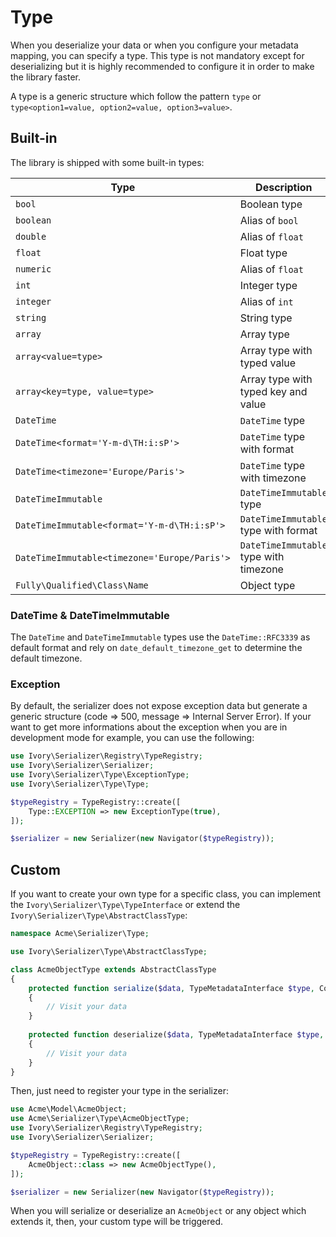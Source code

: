 # Type

When you deserialize your data or when you configure your metadata mapping, you can specify a type. This type is not 
mandatory except for deserializing but it is highly recommended to configure it in order to make the library faster.

A type is a generic structure which follow the pattern `type` or `type<option1=value, option2=value, option3=value>`.

## Built-in

The library is shipped with some built-in types:

| Type                                         | Description                            |
| -------------------------------------------- | -------------------------------------- |
| `bool`                                       | Boolean type                           |
| `boolean`                                    | Alias of `bool`                        |
| `double`                                     | Alias of `float`                       |
| `float`                                      | Float type                             |
| `numeric`                                    | Alias of `float`                       |
| `int`                                        | Integer type                           |
| `integer`                                    | Alias of `int`                         |
| `string`                                     | String type                            |
| `array`                                      | Array type                             |
| `array<value=type>`                          | Array type with typed value            |
| `array<key=type, value=type>`                | Array type with typed key and value    |
| `DateTime`                                   | `DateTime` type                        |
| `DateTime<format='Y-m-d\TH:i:sP'>`           | `DateTime` type with format            |
| `DateTime<timezone='Europe/Paris'>`          | `DateTime` type with timezone          |
| `DateTimeImmutable`                          | `DateTimeImmutable` type               |
| `DateTimeImmutable<format='Y-m-d\TH:i:sP'>`  | `DateTimeImmutable` type with format   |
| `DateTimeImmutable<timezone='Europe/Paris'>` | `DateTimeImmutable` type with timezone |
| `Fully\Qualified\Class\Name`                 | Object type                            |

### DateTime & DateTimeImmutable

The `DateTime` and `DateTimeImmutable` types use the `DateTime::RFC3339` as default format and rely on
`date_default_timezone_get` to determine the default timezone.

### Exception

By default, the serializer does not expose exception data but generate a generic structure (code => 500, message => 
Internal Server Error). If your want to get more informations about the exception when you are in development mode 
for example, you can use the following:

``` php
use Ivory\Serializer\Registry\TypeRegistry;
use Ivory\Serializer\Serializer;
use Ivory\Serializer\Type\ExceptionType;
use Ivory\Serializer\Type\Type;

$typeRegistry = TypeRegistry::create([
    Type::EXCEPTION => new ExceptionType(true), 
]);

$serializer = new Serializer(new Navigator($typeRegistry));
```

## Custom

If you want to create your own type for a specific class, you can implement the `Ivory\Serializer\Type\TypeInterface`
or extend the `Ivory\Serializer\Type\AbstractClassType`:

``` php
namespace Acme\Serializer\Type;

use Ivory\Serializer\Type\AbstractClassType;

class AcmeObjectType extends AbstractClassType
{
    protected function serialize($data, TypeMetadataInterface $type, ContextInterface $context)
    {
        // Visit your data
    }
    
    protected function deserialize($data, TypeMetadataInterface $type, ContextInterface $context)
    {
        // Visit your data
    }
}
```

Then, just need to register your type in the serializer:

``` php
use Acme\Model\AcmeObject;
use Acme\Serializer\Type\AcmeObjectType;
use Ivory\Serializer\Registry\TypeRegistry;
use Ivory\Serializer\Serializer;

$typeRegistry = TypeRegistry::create([
    AcmeObject::class => new AcmeObjectType(), 
]);

$serializer = new Serializer(new Navigator($typeRegistry));
```

When you will serialize or deserialize an `AcmeObject` or any object which extends it, then, your custom type will be 
triggered. 
